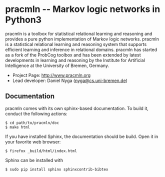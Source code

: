 
pracmln -- Markov logic networks in Python3
===========================================

pracmln is a toolbox for statistical relational learning and reasoning and provides a pure python implementation of Markov logic networks. pracmln is a statistical relational learning and reasoning system that supports efficient learning and inference in relational domains. pracmln has started as a fork of the ProbCog toolbox and has been extended by latest developments in learning and reasoning by the Institute for Artificial Intelligence  at the University of Bremen, Germany.


  * Project Page: http://www.pracmln.org
  * Lead developer: Daniel Nyga (nyga@cs.uni-bremen.de)


Documentation
-------------

pracmln comes with its own sphinx-based documentation. To build it, conduct the following actions:

    $ cd path/to/pracmln/doc
    $ make html

If you have installed Sphinx, the documentation should be build. Open
it in your favorite web browser:

    $ firefox _build/html/index.html

Sphinx can be installed with

    $ sudo pip install sphinx sphinxcontrib-bibtex 



